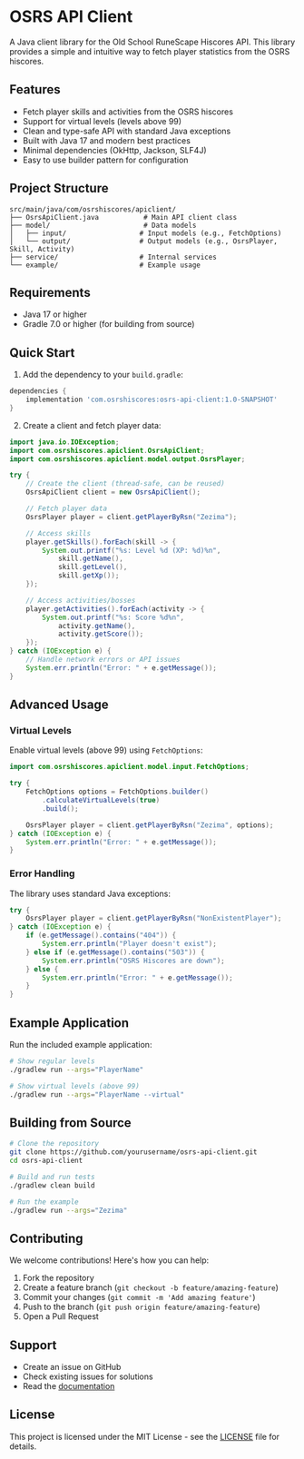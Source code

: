 # OSRS API Client

A Java client library for the Old School RuneScape Hiscores API. This library provides a simple and intuitive way to fetch player statistics from the OSRS hiscores.

## Features

- Fetch player skills and activities from the OSRS hiscores
- Support for virtual levels (levels above 99)
- Clean and type-safe API with standard Java exceptions
- Built with Java 17 and modern best practices
- Minimal dependencies (OkHttp, Jackson, SLF4J)
- Easy to use builder pattern for configuration

## Project Structure

```
src/main/java/com/osrshiscores/apiclient/
├── OsrsApiClient.java           # Main API client class
├── model/                       # Data models
│   ├── input/                  # Input models (e.g., FetchOptions)
│   └── output/                 # Output models (e.g., OsrsPlayer, Skill, Activity)
├── service/                    # Internal services
└── example/                    # Example usage
```

## Requirements

- Java 17 or higher
- Gradle 7.0 or higher (for building from source)

## Quick Start

1. Add the dependency to your `build.gradle`:
```groovy
dependencies {
    implementation 'com.osrshiscores:osrs-api-client:1.0-SNAPSHOT'
}
```

2. Create a client and fetch player data:
```java
import java.io.IOException;
import com.osrshiscores.apiclient.OsrsApiClient;
import com.osrshiscores.apiclient.model.output.OsrsPlayer;

try {
    // Create the client (thread-safe, can be reused)
    OsrsApiClient client = new OsrsApiClient();

    // Fetch player data
    OsrsPlayer player = client.getPlayerByRsn("Zezima");

    // Access skills
    player.getSkills().forEach(skill -> {
        System.out.printf("%s: Level %d (XP: %d)%n",
            skill.getName(),
            skill.getLevel(),
            skill.getXp());
    });

    // Access activities/bosses
    player.getActivities().forEach(activity -> {
        System.out.printf("%s: Score %d%n",
            activity.getName(),
            activity.getScore());
    });
} catch (IOException e) {
    // Handle network errors or API issues
    System.err.println("Error: " + e.getMessage());
}
```

## Advanced Usage

### Virtual Levels

Enable virtual levels (above 99) using `FetchOptions`:

```java
import com.osrshiscores.apiclient.model.input.FetchOptions;

try {
    FetchOptions options = FetchOptions.builder()
        .calculateVirtualLevels(true)
        .build();

    OsrsPlayer player = client.getPlayerByRsn("Zezima", options);
} catch (IOException e) {
    System.err.println("Error: " + e.getMessage());
}
```

### Error Handling

The library uses standard Java exceptions:

```java
try {
    OsrsPlayer player = client.getPlayerByRsn("NonExistentPlayer");
} catch (IOException e) {
    if (e.getMessage().contains("404")) {
        System.err.println("Player doesn't exist");
    } else if (e.getMessage().contains("503")) {
        System.err.println("OSRS Hiscores are down");
    } else {
        System.err.println("Error: " + e.getMessage());
    }
}
```

## Example Application

Run the included example application:

```bash
# Show regular levels
./gradlew run --args="PlayerName"

# Show virtual levels (above 99)
./gradlew run --args="PlayerName --virtual"
```

## Building from Source

```bash
# Clone the repository
git clone https://github.com/yourusername/osrs-api-client.git
cd osrs-api-client

# Build and run tests
./gradlew clean build

# Run the example
./gradlew run --args="Zezima"
```

## Contributing

We welcome contributions! Here's how you can help:

1. Fork the repository
2. Create a feature branch (`git checkout -b feature/amazing-feature`)
3. Commit your changes (`git commit -m 'Add amazing feature'`)
4. Push to the branch (`git push origin feature/amazing-feature`)
5. Open a Pull Request

## Support

- Create an issue on GitHub
- Check existing issues for solutions
- Read the [documentation](https://github.com/yourusername/osrs-api-client/wiki)

## License

This project is licensed under the MIT License - see the [LICENSE](LICENSE) file for details.
